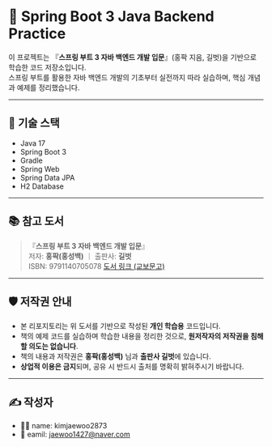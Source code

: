 # 📘 Spring Boot 3 Java Backend Practice

이 프로젝트는 『**스프링 부트 3 자바 백엔드 개발 입문**』(홍팍 지음, 길벗)을 기반으로 학습한 코드 저장소입니다.  
스프링 부트를 활용한 자바 백엔드 개발의 기초부터 실전까지 따라 실습하며, 핵심 개념과 예제를 정리했습니다.

---

## 🔧 기술 스택

- Java 17
- Spring Boot 3
- Gradle
- Spring Web
- Spring Data JPA
- H2 Database

---

## 📚 참고 도서

> 『**스프링 부트 3 자바 백엔드 개발 입문**』  
> 저자: **홍팍(홍성백)** ｜ 출판사: **길벗**  
> ISBN: 9791140705078 
> [도서 링크 (교보문고)](https://product.kyobobook.co.kr/detail/S000202971420)

---

## 🛡️ 저작권 안내

- 본 리포지토리는 위 도서를 기반으로 작성된 **개인 학습용** 코드입니다.
- 책의 예제 코드를 실습하며 학습한 내용을 정리한 것으로, **원저작자의 저작권을 침해할 의도는 없습니다**.
- 책의 내용과 저작권은 **홍팍(홍성백)** 님과 **출판사 길벗**에 있습니다.
- **상업적 이용은 금지**되며, 공유 시 반드시 출처를 명확히 밝혀주시기 바랍니다.

---

## ✍️ 작성자

- 👨‍💻 name: kimjaewoo2873
- 📧 eamil: jaewoo1427@naver.com


